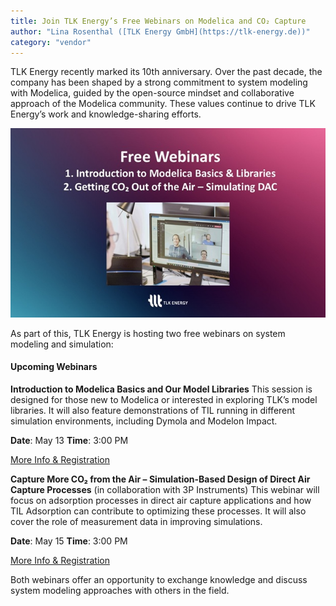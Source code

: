 ```yaml
--- 
title: Join TLK Energy’s Free Webinars on Modelica and CO₂ Capture
author: "Lina Rosenthal ([TLK Energy GmbH](https://tlk-energy.de))"
category: "vendor"
---
```


TLK Energy recently marked its 10th anniversary. Over the past decade, the company has been shaped by a strong commitment to system modeling with Modelica, guided by the open-source mindset and collaborative approach of the Modelica community. These values continue to drive TLK Energy’s work and knowledge-sharing efforts. 

![Webinar](TLKWebinar.jpg "Webinar")

As part of this, TLK Energy is hosting two free webinars on system modeling and simulation: 

#### Upcoming Webinars 
**Introduction to Modelica Basics and Our Model Libraries**
This session is designed for those new to Modelica or interested in exploring TLK’s model libraries. It will also feature demonstrations of TIL running in different simulation environments, including Dymola and Modelon Impact. 

**Date**: May 13    **Time**: 3:00 PM

[More Info & Registration](https://events.teams.microsoft.com/event/ca0e19f2-34a2-4473-bfa7-ff038d33cb19@6c7be5ac-e3a9-45bc-aea9-1adeda11876c)

**Capture More CO₂ from the Air – Simulation-Based Design of Direct Air Capture Processes**
(in collaboration with 3P Instruments)
This webinar will focus on adsorption processes in direct air capture applications and how TIL Adsorption can contribute to optimizing these processes. It will also cover the role of measurement data in improving simulations.

**Date**: May 15    **Time**: 3:00 PM

[More Info & Registration](https://events.teams.microsoft.com/event/a7ded36f-8bdb-432b-9669-39a8632cc1db@6c7be5ac-e3a9-45bc-aea9-1adeda11876c)



Both webinars offer an opportunity to exchange knowledge and discuss system modeling approaches with others in the field. 